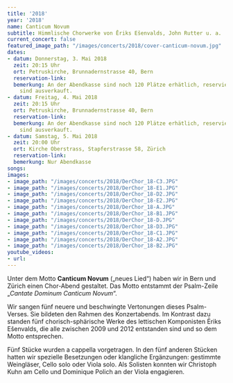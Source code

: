 ```yaml
---
title: '2018'
year: '2018'
name: Canticum Novum
subtitle: Himmlische Chorwerke von Ēriks Ešenvalds, John Rutter u. a.
current_concert: false
featured_image_path: "/images/concerts/2018/cover-canticum-novum.jpg"
dates:
- datum: Donnerstag, 3. Mai 2018
  zeit: 20:15 Uhr
  ort: Petruskirche, Brunnadernstrasse 40, Bern
  reservation-link: 
  bemerkung: An der Abendkasse sind noch 120 Plätze erhätlich, reservierte Plätze
    sind ausverkauft.
- datum: Freitag, 4. Mai 2018
  zeit: 20:15 Uhr
  ort: Petruskirche, Brunnadernstrasse 40, Bern
  reservation-link: 
  bemerkung: An der Abendkasse sind noch 120 Plätze erhätlich, reservierte Plätze
    sind ausverkauft.
- datum: Samstag, 5. Mai 2018
  zeit: 20:00 Uhr
  ort: Kirche Oberstrass, Stapferstrasse 58, Zürich
  reservation-link: 
  bemerkung: Nur Abendkasse
songs: 
images:
- image_path: "/images/concerts/2018/DerChor_18-C3.JPG"
- image_path: "/images/concerts/2018/DerChor_18-E1.JPG"
- image_path: "/images/concerts/2018/DerChor_18-D2.JPG"
- image_path: "/images/concerts/2018/DerChor_18-E2.JPG"
- image_path: "/images/concerts/2018/DerChor_18-A.JPG"
- image_path: "/images/concerts/2018/DerChor_18-B1.JPG"
- image_path: "/images/concerts/2018/DerChor_18-D.JPG"
- image_path: "/images/concerts/2018/DerChor_18-D3.JPG"
- image_path: "/images/concerts/2018/DerChor_18-C1.JPG"
- image_path: "/images/concerts/2018/DerChor_18-A2.JPG"
- image_path: "/images/concerts/2018/DerChor_18-B2.JPG"
youtube_videos:
- url: 
---
```


Unter dem Motto **Canticum Novum**&nbsp;(„neues Lied“) haben wir in Bern und Z&uuml;rich einen Chor-Abend gestaltet. Das Motto entstammt der Psalm-Zeile „*Cantate Dominum Canticum Novum*“.

Wir sangen f&uuml;nf neuere und beschwingte Vertonungen dieses Psalm-Verses. Sie bildeten den Rahmen des Konzertabends. Im Kontrast dazu standen f&uuml;nf chorisch-sph&auml;rische Werke des lettischen Komponisten Ēriks Ešenvalds, die alle zwischen 2009 und 2012 entstanden sind und so dem Motto entsprechen.

F&uuml;nf St&uuml;cke wurden a cappella vorgetragen. In den f&uuml;nf anderen St&uuml;cken hatten wir spezielle Besetzungen oder klangliche Erg&auml;nzungen: gestimmte Weingl&auml;ser, Cello solo oder Viola solo. Als Solisten konnten wir Christoph Kuhn am Cello und Dominique Polich an der Viola engagieren.